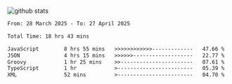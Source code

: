 
![github stats](https://github-readme-stats.vercel.app/api?username=realmahd1&show_icons=true&theme=codeSTACKr&hide_rank=true&count_private=true)

<!--START_SECTION:waka-->

```txt
From: 28 March 2025 - To: 27 April 2025

Total Time: 18 hrs 43 mins

JavaScript        8 hrs 55 mins   >>>>>>>>>>>>-------------   47.66 %
JSON              4 hrs 15 mins   >>>>>>-------------------   22.77 %
Groovy            1 hr 25 mins    >>-----------------------   07.61 %
TypeScript        1 hr            >------------------------   05.39 %
XML               52 mins         >------------------------   04.70 %
```

<!--END_SECTION:waka-->
